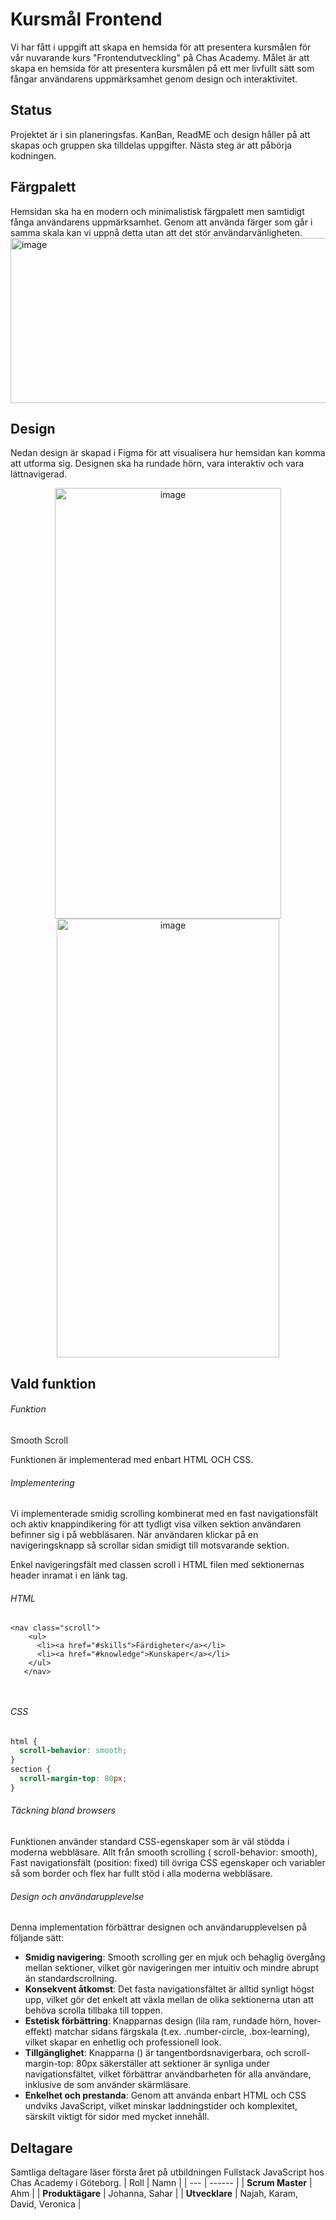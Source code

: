 # Kursmål Frontend
Vi har fått i uppgift att skapa en hemsida för att presentera kursmålen för vår nuvarande kurs "Frontendutveckling" på Chas Academy. Målet är att skapa en hemsida för att presentera kursmålen på ett mer livfullt sätt som fångar användarens uppmärksamhet genom design och interaktivitet.

## Status
Projektet är i sin planeringsfas. KanBan, ReadME och design håller på att skapas och gruppen ska tilldelas uppgifter. Nästa steg är att påbörja kodningen.

## Färgpalett

Hemsidan ska ha en modern och minimalistisk färgpalett men samtidigt fånga användarens uppmärksamhet. Genom att använda färger som går i samma skala kan vi uppnå detta utan att det stör användarvänligheten.
<img width="944" height="264" alt="image" src="https://github.com/user-attachments/assets/f14ee691-49de-4d90-8449-8e24663333fa" />

## Design

Nedan design är skapad i Figma för att visualisera hur hemsidan kan komma att utforma sig. Designen ska ha rundade hörn, vara interaktiv och vara lättnavigerad.

<p align="center">
<img width="362" height="689" alt="image" src="https://github.com/user-attachments/assets/bfa6d8a1-29c8-4a20-a14c-7d5591d57b5b" />
<img width="356" height="702" alt="image" src="https://github.com/user-attachments/assets/f959a107-b471-4b8d-a7fa-7b35277239a3" />
</p>

## Vald funktion

###### Funktion

Smooth Scroll

Funktionen är implementerad med enbart HTML OCH CSS.

###### Implementering

Vi implementerade smidig scrolling kombinerat med en fast navigationsfält och aktiv knappindikering för att tydligt visa vilken sektion användaren befinner sig i på webbläsaren. När användaren klickar på en navigeringsknapp så scrollar sidan smidigt till motsvarande sektion.

Enkel navigeringsfält med classen scroll i HTML filen med sektionernas header inramat i en länk tag. 
###### HTML
```
<nav class="scroll">
    <ul>
      <li><a href="#skills">Färdigheter</a></li>
      <li><a href="#knowledge">Kunskaper</a></li>
    </ul>
   </nav>
   
   
```
###### CSS
```css
html {
  scroll-behavior: smooth;
}
section {
  scroll-margin-top: 80px;
}
```

###### Täckning bland browsers

Funktionen använder standard CSS-egenskaper som är väl stödda i moderna webbläsare. Allt från smooth scrolling ( scroll-behavior: smooth), Fast navigationsfält (position: fixed) till övriga CSS egenskaper och variabler så som border och flex har fullt stöd i alla moderna webbläsare.

###### Design och användarupplevelse

Denna implementation förbättrar designen och användarupplevelsen på följande sätt:

- **Smidig navigering**: Smooth scrolling ger en mjuk och behaglig övergång mellan sektioner, vilket gör navigeringen mer intuitiv och mindre abrupt än standardscrollning.
- **Konsekvent åtkomst**: Det fasta navigationsfältet är alltid synligt högst upp, vilket gör det enkelt att växla mellan de olika sektionerna utan att behöva scrolla tillbaka till toppen.
- **Estetisk förbättring**: Knapparnas design (lila ram, rundade hörn, hover-effekt) matchar sidans färgskala (t.ex. .number-circle, .box-learning), vilket skapar en enhetlig och professionell look.
- **Tillgänglighet**: Knapparna (<a>) är tangentbordsnavigerbara, och scroll-margin-top: 80px säkerställer att sektioner är synliga under navigationsfältet, vilket förbättrar användbarheten för alla användare, inklusive de som använder skärmläsare.
- **Enkelhet och prestanda**: Genom att använda enbart HTML och CSS undviks JavaScript, vilket minskar laddningstider och komplexitet, särskilt viktigt för sidor med mycket innehåll.

## Deltagare

Samtliga deltagare läser första året på utbildningen Fullstack JavaScript hos Chas Academy i Göteborg.
| Roll | Namn |
| --- | ------ |
| **Scrum Master** | Ahm |
| **Produktägare** | Johanna, Sahar |
| **Utvecklare** | Najah, Karam, David, Veronica |
